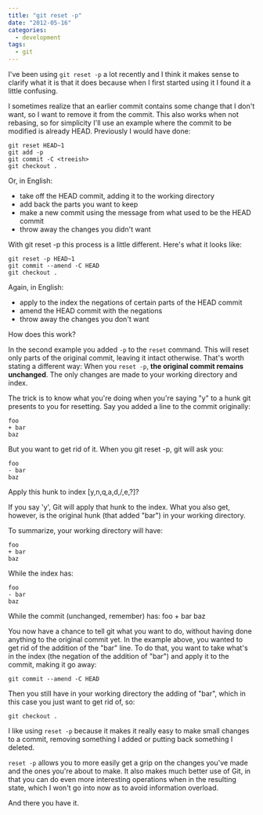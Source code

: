 ```yaml
---
title: "git reset -p"
date: "2012-05-16"
categories:
  - development
tags:
  - git
---
```


I've been using `git reset -p` a lot recently and I think it makes sense to clarify what it is that it does because when I first started using it I found it a little confusing.

<!--more-->

I sometimes realize that an earlier commit contains some change that I don't want, so I want to remove it from the commit. This also works when not rebasing, so for simplicity I'll use an example where the commit to be modified is already HEAD. Previously I would have done:

    git reset HEAD~1
    git add -p
    git commit -C <treeish>
    git checkout .
    
Or, in English:

* take off the HEAD commit, adding it to the working directory
* add back the parts you want to keep
* make a new commit using the message from what used to be the HEAD commit
* throw away the changes you didn't want

With git reset -p this process is a little different. Here's what it looks like:

    git reset -p HEAD~1
    git commit --amend -C HEAD
    git checkout .
    
Again, in English:

* apply to the index the negations of certain parts of the HEAD commit
* amend the HEAD commit with the negations
* throw away the changes you don't want

How does this work?

In the second example you added `-p` to the `reset` command. This will reset only parts of the original commit, leaving it intact otherwise. That's worth stating a different way: When you `reset -p`, <strong>the original commit remains unchanged</strong>. The only changes are made to your working directory and index.

The trick is to know what you're doing when you're saying "y" to a hunk git presents to you for resetting. Say you added a line to the commit originally:

    foo
    + bar
    baz
    
But you want to get rid of it. When you git reset -p, git will ask you:

    foo
    - bar
    baz

Apply this hunk to index [y,n,q,a,d,/,e,?]?
    
If you say 'y', Git will apply that hunk to the index. What you also get, however, is the original hunk (that added "bar") in your working directory.

To summarize, your working directory will have:

    foo
    + bar
    baz
    
While the index has:

    foo
    - bar
    baz
    
While the commit (unchanged, remember) has:
    foo
    + bar
    baz
    
You now have a chance to tell git what you want to do, without having done anything to the original commit yet. In the example above, you wanted to get rid of the addition of the "bar" line. To do that, you want to take what's in the index (the negation of the addition of "bar") and apply it to the commit, making it go away:

    git commit --amend -C HEAD
    
Then you still have in your working directory the adding of "bar", which in this case you just want to get rid of, so:

    git checkout .
    
I like using `reset -p` because it makes it really easy to make small changes to a commit, removing something I added or putting back something I deleted.

`reset -p` allows you to more easily get a grip on the changes you've made and the ones you're about to make. It also makes much better use of Git, in that you can do even more interesting operations when in the resulting state, which I won't go into now as to avoid information overload.

And there you have it.

